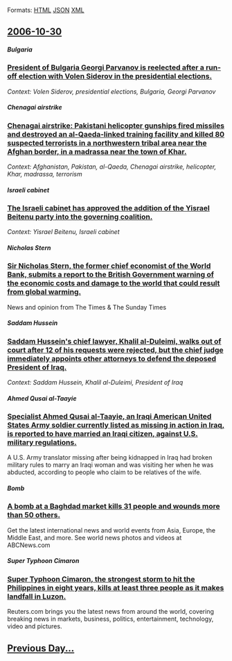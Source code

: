 
Formats: [HTML](2006/10/30/index.html)  [JSON](2006/10/30/index.json)  [XML](2006/10/30/index.xml)  

## [2006-10-30](/news/2006/10/30/index.md)

##### Bulgaria
### [ President of Bulgaria Georgi Parvanov is reelected after a run-off election with Volen Siderov in the presidential elections. ](/news/2006/10/30/president-of-bulgaria-georgi-parvanov-is-reelected-after-a-run-off-election-with-volen-siderov-in-the-presidential-elections.md)
_Context: Volen Siderov, presidential elections, Bulgaria, Georgi Parvanov_

##### Chenagai airstrike
### [ Chenagai airstrike: Pakistani helicopter gunships fired missiles and destroyed an al-Qaeda-linked training facility and killed 80 suspected terrorists in a northwestern tribal area near the Afghan border, in a madrassa near the town of Khar. ](/news/2006/10/30/chenagai-airstrike-pakistani-helicopter-gunships-fired-missiles-and-destroyed-an-al-qaeda-linked-training-facility-and-killed-80-suspected.md)
_Context: Afghanistan, Pakistan, al-Qaeda, Chenagai airstrike, helicopter, Khar, madrassa, terrorism_

##### Israeli cabinet
### [ The Israeli cabinet has approved the addition of the Yisrael Beitenu party into the governing coalition. ](/news/2006/10/30/the-israeli-cabinet-has-approved-the-addition-of-the-yisrael-beitenu-party-into-the-governing-coalition.md)
_Context: Yisrael Beitenu, Israeli cabinet_

##### Nicholas Stern
### [ Sir Nicholas Stern, the former chief economist of the World Bank, submits a report to the British Government warning of the economic costs and damage to the world that could result from global warming. ](/news/2006/10/30/sir-nicholas-stern-the-former-chief-economist-of-the-world-bank-submits-a-report-to-the-british-government-warning-of-the-economic-costs.md)
News and opinion from The Times &amp; The Sunday Times

##### Saddam Hussein
### [ Saddam Hussein's chief lawyer, Khalil al-Duleimi, walks out of court after 12 of his requests were rejected, but the chief judge immediately appoints other attorneys to defend the deposed President of Iraq. ](/news/2006/10/30/saddam-hussein-s-chief-lawyer-khalil-al-duleimi-walks-out-of-court-after-12-of-his-requests-were-rejected-but-the-chief-judge-immediatel.md)
_Context: Saddam Hussein, Khalil al-Duleimi, President of Iraq_

##### Ahmed Qusai al-Taayie
### [ Specialist Ahmed Qusai al-Taayie, an Iraqi American United States Army soldier currently listed as missing in action in Iraq, is reported to have married an Iraqi citizen, against U.S. military regulations. ](/news/2006/10/30/specialist-ahmed-qusai-al-taayie-an-iraqi-american-united-states-army-soldier-currently-listed-as-missing-in-action-in-iraq-is-reported-t.md)
A U.S. Army translator missing after being kidnapped in Iraq had broken military rules to marry an Iraqi woman and was visiting her when he was abducted, according to people who claim to be relatives of the wife.

##### Bomb
### [ A bomb at a Baghdad market kills 31 people and wounds more than 50 others. ](/news/2006/10/30/a-bomb-at-a-baghdad-market-kills-31-people-and-wounds-more-than-50-others.md)
Get the latest international news and world events from Asia, Europe, the Middle East, and more. See world news photos and videos at ABCNews.com

##### Super Typhoon Cimaron
### [ Super Typhoon Cimaron, the strongest storm to hit the Philippines in eight years, kills at least three people as it makes landfall in Luzon. ](/news/2006/10/30/super-typhoon-cimaron-the-strongest-storm-to-hit-the-philippines-in-eight-years-kills-at-least-three-people-as-it-makes-landfall-in-luzon.md)
Reuters.com brings you the latest news from around the world, covering breaking news in markets, business, politics, entertainment, technology, video and pictures.

## [Previous Day...](/news/2006/10/29/index.md)

